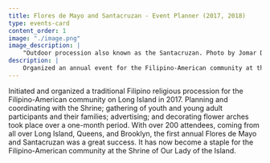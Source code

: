 ```yaml
---
title: Flores de Mayo and Santacruzan - Event Planner (2017, 2018)
type: events-card
content_order: 1
image: "./image.png"
image_description: |
    "Outdoor procession also known as the Santacruzan. Photo by Jomar Domanlig."
description: |
    Organized an annual event for the Filipino-American community at the Shrine of Our Lady of the Island, Eastport, NY
---
```

Initiated and organized a traditional Filipino religious procession for the Filipino-American community on Long Island in 2017. Planning and coordinating with the Shrine; gathering of youth and young adult participants and their families; advertising; and decorating flower arches took place over a one-month period. With over 200 attendees, coming from all over Long Island, Queens, and Brooklyn, the first annual Flores de Mayo and Santacruzan was a great success. It has now become a staple for the Filipino-American community at the Shrine of Our Lady of the Island.